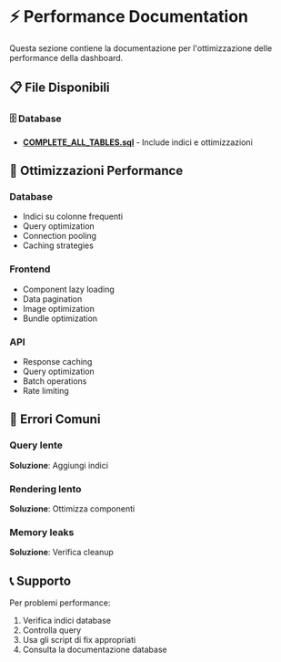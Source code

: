 # ⚡ Performance Documentation

Questa sezione contiene la documentazione per l'ottimizzazione delle performance della dashboard.

## 📋 File Disponibili

### 🗄️ Database
- **[COMPLETE_ALL_TABLES.sql](../database/COMPLETE_ALL_TABLES.sql)** - Include indici e ottimizzazioni

## 🎯 Ottimizzazioni Performance

### Database
- Indici su colonne frequenti
- Query optimization
- Connection pooling
- Caching strategies

### Frontend
- Component lazy loading
- Data pagination
- Image optimization
- Bundle optimization

### API
- Response caching
- Query optimization
- Batch operations
- Rate limiting

## 🚨 Errori Comuni

### Query lente
**Soluzione**: Aggiungi indici

### Rendering lento
**Soluzione**: Ottimizza componenti

### Memory leaks
**Soluzione**: Verifica cleanup

## 📞 Supporto

Per problemi performance:
1. Verifica indici database
2. Controlla query
3. Usa gli script di fix appropriati
4. Consulta la documentazione database
